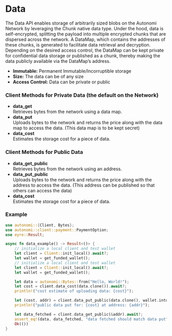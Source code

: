 # Data

The Data API enables storage of arbitrarily sized blobs on the Autonomi Network by leveraging the Chunk native data type. Under the hood, data is self-encrypted, splitting the payload into multiple encrypted chunks that are dispersed across the network. A DataMap, which contains the addresses of these chunks, is generated to facilitate data retrieval and decryption. Depending on the desired access control, the DataMap can be kept private for confidential data storage or published as a chunk, thereby making the data publicly available via the DataMap’s address. 

* **Immutable:** Permanent Immutable/Incorruptible storage
* **Size:** The data can be of any size
* **Access Control:** Data can be private or public

### Client Methods for Private Data (the default on the Network)

* **data\_get**\
  Retrieves bytes from the network using a data map.
* **data\_put**\
  Uploads bytes to the network and returns the price along with the data map to access the data. (This data map is to be kept secret)
* **data\_cost**\
  Estimates the storage cost for a piece of data.

### Client Methods for Public Data

* **data\_get\_public**\
  Retrieves bytes from the network using an address.
* **data\_put\_public**\
  Uploads bytes to the network and returns the price along with the address to access the data. (This address can be published so that others can access the data)
* **data\_cost**\
  Estimates the storage cost for a piece of data.

### Example

```rust
use autonomi::{Client, Bytes};
use autonomi::client::payment::PaymentOption;
use eyre::Result;

async fn data_example() -> Result<()> {
    // initialize a local client and test wallet
    let client = Client::init_local().await?;
    let wallet = get_funded_wallet();
    // initialize a local client and test wallet
    let client = Client::init_local().await?;
    let wallet = get_funded_wallet();

    let data = autonomi::Bytes::from("Hello, World!");
    let cost = client.data_cost(data.clone()).await?;
    println!("cost estimate of uploading data: {cost}");

    let (cost, addr) = client.data_put_public(data.clone(), wallet.into()).await?;
    println!("public data put for: {cost} at address: {addr}");

    let data_fetched = client.data_get_public(&addr).await?;
    assert_eq!(data, data_fetched, "data fetched should match data put");
    Ok(())
}
```
